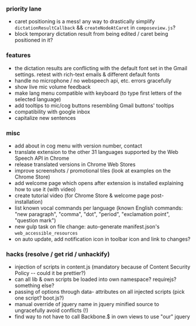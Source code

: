 ### priority lane

- caret positioning is a mess! any way to drastically simplify `dictationResultCallback` && `createNodeAtCaret` in `composeview.js`?
 - block temporary dictation result from being edited / caret being positioned in it?

### features

- the dictation results are conflicting with the default font set in the Gmail settings. retest with rich-text emails & different default fonts
- handle no microphone / no webspeech api, etc. errors gracefully
- show live mic volume feedback
- make lang menu compatible with keyboard (to type first letters of the selected language)
- add tooltips to mic/cog buttons resembling Gmail buttons' tooltips
- compatibility with google inbox
- capitalize new sentences

### misc

- add about in cog menu with version number, contact
- translate extension to the other 31 languages supported by the Web Speech API in Chrome
- release translated versions in Chrome Web Stores
- improve screenshots / promotional tiles (look at examples on the Chrome Store)
- add welcome page which opens after extension is installed explaining how to use it (with video)
- create tutorial video (for Chrome Store & welcome page post-installation)
- list known vocal commands per language (known English commands: "new paragraph", "comma", "dot", "period", "exclamation point", "question mark")
- new gulp task on file change: auto-generate manifest.json's `web_accessible_resources`
- on auto update, add notification icon in toolbar icon and link to changes?

### hacks (resolve / get rid / unhackify)

- injection of scripts in content.js (mandatory because of Content Security Policy -- could it be prettier?)
 - can all lib & own scripts be loaded into own namespace? requirejs? something else?
- passing of options through data- attributes on all injected scripts (pick one script? boot.js?)
- manual override of jquery name in jquery minified source to ungracefully avoid conflicts (!)
- find way to not have to call Backbone.$ in own views to use "our" jquery